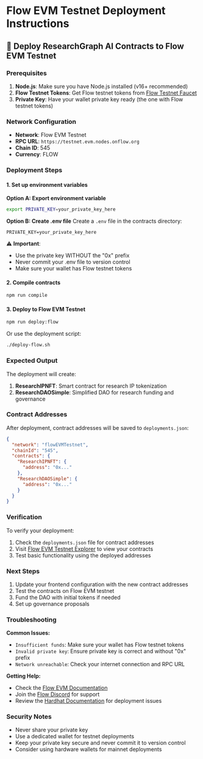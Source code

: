 # Flow EVM Testnet Deployment Instructions

## 🌊 Deploy ResearchGraph AI Contracts to Flow EVM Testnet

### Prerequisites

1. **Node.js**: Make sure you have Node.js installed (v16+ recommended)
2. **Flow Testnet Tokens**: Get Flow testnet tokens from [Flow Testnet Faucet](https://testnet-faucet.onflow.org/)
3. **Private Key**: Have your wallet private key ready (the one with Flow testnet tokens)

### Network Configuration

- **Network**: Flow EVM Testnet
- **RPC URL**: `https://testnet.evm.nodes.onflow.org`
- **Chain ID**: 545
- **Currency**: FLOW

### Deployment Steps

#### 1. Set up environment variables

**Option A: Export environment variable**
```bash
export PRIVATE_KEY=your_private_key_here
```

**Option B: Create .env file**
Create a `.env` file in the contracts directory:
```
PRIVATE_KEY=your_private_key_here
```

⚠️ **Important**: 
- Use the private key WITHOUT the "0x" prefix
- Never commit your .env file to version control
- Make sure your wallet has Flow testnet tokens

#### 2. Compile contracts
```bash
npm run compile
```

#### 3. Deploy to Flow EVM Testnet
```bash
npm run deploy:flow
```

Or use the deployment script:
```bash
./deploy-flow.sh
```

### Expected Output

The deployment will create:
1. **ResearchIPNFT**: Smart contract for research IP tokenization
2. **ResearchDAOSimple**: Simplified DAO for research funding and governance

### Contract Addresses

After deployment, contract addresses will be saved to `deployments.json`:
```json
{
  "network": "flowEVMTestnet",
  "chainId": "545",
  "contracts": {
    "ResearchIPNFT": {
      "address": "0x..."
    },
    "ResearchDAOSimple": {
      "address": "0x..."
    }
  }
}
```

### Verification

To verify your deployment:
1. Check the `deployments.json` file for contract addresses
2. Visit [Flow EVM Testnet Explorer](https://evm-testnet.flowscan.org/) to view your contracts
3. Test basic functionality using the deployed addresses

### Next Steps

1. Update your frontend configuration with the new contract addresses
2. Test the contracts on Flow EVM testnet
3. Fund the DAO with initial tokens if needed
4. Set up governance proposals

### Troubleshooting

**Common Issues:**
- `Insufficient funds`: Make sure your wallet has Flow testnet tokens
- `Invalid private key`: Ensure private key is correct and without "0x" prefix
- `Network unreachable`: Check your internet connection and RPC URL

**Getting Help:**
- Check the [Flow EVM Documentation](https://developers.flow.com/evm/about)
- Join the [Flow Discord](https://discord.gg/flow) for support
- Review the [Hardhat Documentation](https://hardhat.org/docs) for deployment issues

### Security Notes

- Never share your private key
- Use a dedicated wallet for testnet deployments
- Keep your private key secure and never commit it to version control
- Consider using hardware wallets for mainnet deployments 